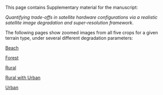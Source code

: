 This page contains Supplementary material for the manuscript:

  *Quantifying trade-offs in satellite hardware configurations via a realistic satellite image degradation and super-resolution framework*.

The following pages show zoomed images from all five crops for a given terrain type, under several different degradation parameters:

[Beach](beach.md)

[Forest](forest.md)

[Rural](rural.md)

[Rural with Urban](rural_w_urban.md)

[Urban](urban.md)
